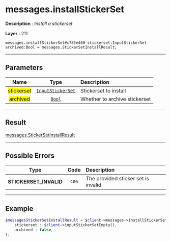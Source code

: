 # messages.installStickerSet

**Description** : *Install a stickerset*

**Layer** : 211

```tl
messages.installStickerSet#c78fe460 stickerset:InputStickerSet archived:Bool = messages.StickerSetInstallResult;
```

---

## Parameters

| Name | Type | Description |
| :---: | :---: | :--- |
| <mark>stickerset</mark> | [`InputStickerSet`](type/InputStickerSet) | Stickerset to install |
| <mark>archived</mark> | [`Bool`](type/Bool) | Whether to archive stickerset |

---

## Result

[messages.StickerSetInstallResult](type/messages.StickerSetInstallResult)

---

## Possible Errors

| Type | Code | Description |
| :---: | :---: | :--- |
| **STICKERSET_INVALID** | `406` | The provided sticker set is invalid |

---

## Example

```php
$messagesStickerSetInstallResult = $client->messages->installStickerSet(
	stickerset : $client->inputStickerSetEmpty(),
	archived : false,
);
```